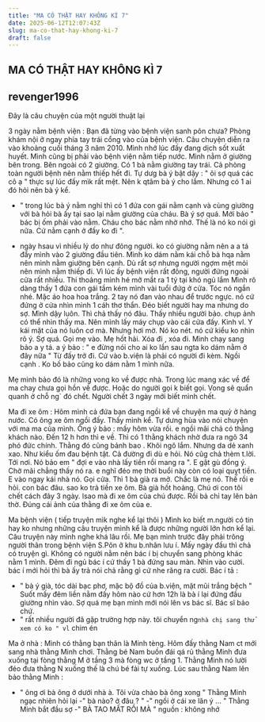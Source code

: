 ```yaml
---
title: "MA CÓ THẬT HAY KHÔNG KÌ 7"
date: 2025-06-12T12:07:43Z
slug: ma-co-that-hay-khong-ki-7
draft: false
---
```


## MA CÓ THẬT HAY KHÔNG KÌ 7

## revenger1996

Đây là câu chuyện của một người thuật lại

3 ngày nằm bệnh viện : Bạn đã từng vào bệnh viện sanh pôn chưa? Phòng khám nội ở ngay phía tay trái cổng vào của bệnh viện. Câu chuyện diễn ra vào khoảng cuối tháng 3 năm 2010. Mình nhớ lúc đấy đang dịch sốt xuất huyết. Mình cũng bị phải vào bệnh viện nằm tiếp nước. Mình nằm ở giường bên trong. Bên ngoài có 2 giường. Có 1 bà nằm giường tay trái. Cả phòng toàn người bệnh nên nằm thiếp hết đi. Tự dưg bà ý bật dậy : " ôi sợ quá các cô ạ " thực sự lúc đấy mìk rất mệt. Nên k qtâm bà ý cho lắm. Nhưng có 1 ai đó hỏi nên bà ý kể.
- " trong lúc bà ý nằm nghỉ thì có 1 đứa con gái nằm cạnh và cùng giường với bà hỏi bà ấy tại sao lại nằm giường của cháu. Bà ý sợ quá. Mới bảo " bác bị ốm phải vào nằm. Cháu cho bác nằm nhờ nhớ. Thế là nó ko nói gì nữa. Cứ nằm cạnh ở đấy ko đi ".
+ ngày hsau vì nhiều lý do như đông người. ko có giường nằm nên a a tá đẩy mình vào 2 giường đầu tiên. Mình ko dám nằm kái chỗ bà hqa nằm nên mình nằm giường bên cạnh. Dù rất sợ nhưng người ngợm mệt mỏi nên mình nằm thiếp đi.
Vì lúc ấy bệnh viện rất đông, người đứng ngoài cửa rất nhiều. Thi thoảng mình hé mở mắt ra 1 tý tại khó ngủ lắm Mình rõ dàng thấy 1 đứa con gái tầm kém mình vài tuổi đứg ở cửa. Tóc nó ngắn nhé. Mặc áo hoa hoa trắng. 2 tay nó đan vào nhau để trước ngực. nó cứ đứng ở cửa nhìn mình 1 cáh thơ thẩn. Đéo biết người hay ma nhưng do sợ. Mình dậy luôn. Thì chả thấy nó đâu. Thấy nhiều người bảo. chụp ảnh có thể nhìn thấy ma. Nên mình lấy máy chụp vào cái cửa đấy. Kinh vl. Y kái mặt của nó luôn cơ mà. Nhưng hơi mờ. Nó ko nét. nó cứ kiểu ko nhìn rõ ý. Sợ quá. Gọi mẹ vào. Mẹ hốt hải. Xóa đi , xóa đi. Mình chạy sang bảo a y tá. a ý bảo : " e đừng nói cho ai ko lần sau ngta ko dám nằm ở đây nữa " Từ đấy trở đi. Cứ vào b.viện là phải có người đi kèm. Ngồi cạnh . Ko bố bảo cũng ko dám nằm 1 mình nữa.

Mẹ mình bảo đó là những vong ko về được nhà. Trong lúc mang xác về để ma chay chưa gọi hồn về được. Hoặc do người gọi k biết gọi. Vong sẽ quẩn quanh ở chỗ ng` đó chết.
Người chết 3 ngày mới biết mình chết.

Ma đi xe ôm : Hôm mình cả đứa bạn đang ngồi kể về chuyện ma quỷ ở hàng nước. Có ông xe ôm ngồi đấy. Thấy mình kể. Tự dưng hùa vào nói chuyện với ma ma của mình. Ổng ý bảo : mấy hôm vừa rồi. e ngồi mãi chả có thằng khách nào. Đến 12 h hơn thì e về. Thì có 1 thằng khách nhờ đưa ra ngõ 34 phó đức chính. Thằng đó cũng bảnh bao . Khôi ngô lắm. Nhưng da dẻ xanh xao. Như kiểu ốm đau bệnh tật. Cả đường đi dù e hỏi. Nó cũg chả thèm t.lời. Tới nơi. Nó bảo em " đợi e vào nhà lấy tiền rồi mang ra ". E gật gù đồng ý. Chờ mãi chẳng thấy nó ra. e nghĩ đéo mẹ thời buổi này còn có loại quỵt tiền. E vào ngay kái nhà nó. Gọi cửa. Thì 1 bà già ra mở. Chắc là mẹ nó. Thế rồi e hỏi. con bác đâu. sao ko trả tiền xe ôm.
Bà già hốt hoảng. Chú ơi con tôi chết cách đây 3 ngày. lsao mà đi xe ôm của chú được. Rồi bả chỉ tay lên bàn thờ. Đúng cái ảnh của thằng đi xe ôm của e.


Ma bệnh viện ( tiếp truyện mìk nghe kể lại thôi )
Mình ko biết m.người có tin hay ko nhưng những câu truyện mình kể là được những người lớn hơn kể lại.
Câu truyện này mình nghe khá lâu rồi. Mẹ bạn mình trước đây phải trông người thân trong bệnh viện S.Pôn ở khu b.nhân lưu í. Mấy ngày đầu thì chả có truyện gì. Không có người nằm nên bác í bị chuyển sang phòng khác nằm 1 mình. Đêm đi ngủ bác í cứ thấy 1 bà đứng sau màn. Nhìn vào cười. bác í mới hỏi thì bà ấy trả nói chả rằng gì cứ nhe răng ra cười. Bác í tả :
- " bà ý già, tóc dài bạc phơ, mặc bộ đồ của b.viện, mặt mũi trắng bệch "
Suốt mấy đêm liền nằm đấy hôm nào cứ hơn 12h là bà í lại đứng đầu giường nhìn vào.
Sợ quá mẹ bạn mình mới nói lên vs bác sĩ. Bác sĩ bảo chứ.
- " rất nhiều người đã gặp trường hợp này. tôi chuyển ng`nhà chị sang thử xem có ko " vl` chim én

Ma ở nhà :
Mình có thằng bạn thân là Minh tèng. Hôm đấy thằng Nam ct mới sang nhà thằng Minh chơi. Thằng bé Nam buồn đái qá rủ thằng Minh đưa xuống tại fòng thằng M ở tầng 3 mà fòng wc ở tầng 1. Thằng Minh nó lười đéo đưa thằng N xuống thế là chú bé fải tự xuống. Lúc sau thằng Nam lên bảo thằng Minh :
- " ông ơi bà ông ở dưới nhà à. Tôi vừa chào bà ông xong "
Thằng Minh ngạc nhiên hỏi lại
-" bà nào? ở đâu ? "
-" ngồi ở cái xe lăn ý ... "
Thằng Minh bắt đầu sợ
-" BÀ TAO MẤT RỒI MÀ "
nguồn : không nhớ